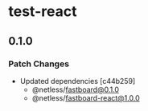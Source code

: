 # test-react

## 0.1.0
### Patch Changes

- Updated dependencies [c44b259]
  - @netless/fastboard@0.1.0
  - @netless/fastboard-react@1.0.0
